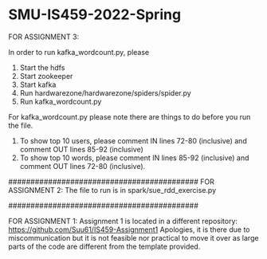 # SMU-IS459-2022-Spring

FOR ASSIGNMENT 3: 

In order to run kafka_wordcount.py, please
1) Start the hdfs
2) Start zookeeper
3) Start kafka
4) Run hardwarezone/hardwarezone/spiders/spider.py
5) Run kafka_wordcount.py

For kafka_wordcount.py please note there are things to do before you run the file.
1) To show top 10 users, please comment IN lines 72-80 (inclusive) and comment OUT lines 85-92 (inclusive)
2) To show top 10 words, please comment IN lines 85-92 (inclusive) and comment OUT lines 72-80 (inclusive).

###########################################
FOR ASSIGNMENT 2:
The file to run is in spark/sue_rdd_exercise.py

###########################################

FOR ASSIGNMENT 1:
Assignment 1 is located in a different repository: https://github.com/Suu61/IS459-Assignment1
Apologies, it is there due to miscommunication but it is not feasible nor practical to move it over as large parts of the code are different from the template provided.
